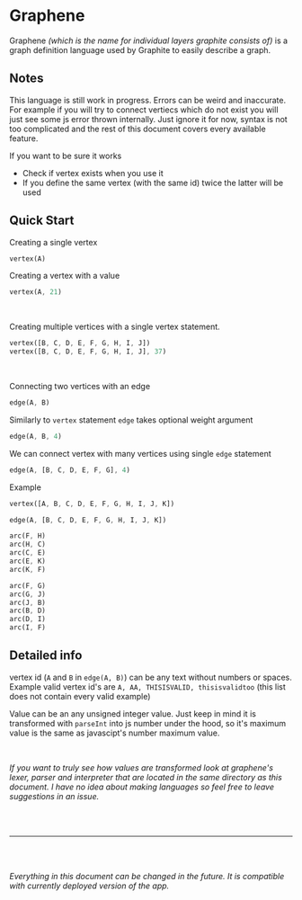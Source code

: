 # Graphene

Graphene _(which is the name for individual layers graphite consists of)_ is a graph definition language used by Graphite to easily describe a graph.

## Notes

This language is still work in progress. Errors can be weird and inaccurate. For example if you will try to connect vertiecs which do not exist you will just see some js error thrown internally. Just ignore it for now, syntax is not too complicated and the rest of this document covers every available feature.

If you want to be sure it works

- Check if vertex exists when you use it
- If you define the same vertex (with the same id) twice the latter will be used

## Quick Start

Creating a single vertex

```rust
vertex(A)
```

Creating a vertex with a value

```rust
vertex(A, 21)
```

<br/>

Creating multiple vertices with a single vertex statement.

```rust
vertex([B, C, D, E, F, G, H, I, J])
vertex([B, C, D, E, F, G, H, I, J], 37)
```

<br/>

Connecting two vertices with an edge

```rust
edge(A, B)
```

Similarly to `vertex` statement `edge` takes optional weight argument

```rust
edge(A, B, 4)
```

We can connect vertex with many vertices using single `edge` statement

```rust
edge(A, [B, C, D, E, F, G], 4)
```

Example

```rust
vertex([A, B, C, D, E, F, G, H, I, J, K])

edge(A, [B, C, D, E, F, G, H, I, J, K])

arc(F, H)
arc(H, C)
arc(C, E)
arc(E, K)
arc(K, F)

arc(F, G)
arc(G, J)
arc(J, B)
arc(B, D)
arc(D, I)
arc(I, F)
```

## Detailed info

vertex id (`A` and `B` in `edge(A, B)`) can be any text without numbers or spaces. Example valid vertex id's are `A, AA, THISISVALID, thisisvalidtoo` (this list does not contain every valid example)

Value can be an any unsigned integer value. Just keep in mind it is transformed with `parseInt` into js number under the hood, so it's maximum value is the same as javascipt's number maximum value.

<br/>

_If you want to truly see how values are transformed look at graphene's lexer, parser and interpreter that are located in the same directory as this document. I have no idea about making languages so feel free to leave suggestions in an issue._

<br/>
<br/>

---

<br/>
<br/>

_Everything in this document can be changed in the future. It is compatible with currently deployed version of the app._
